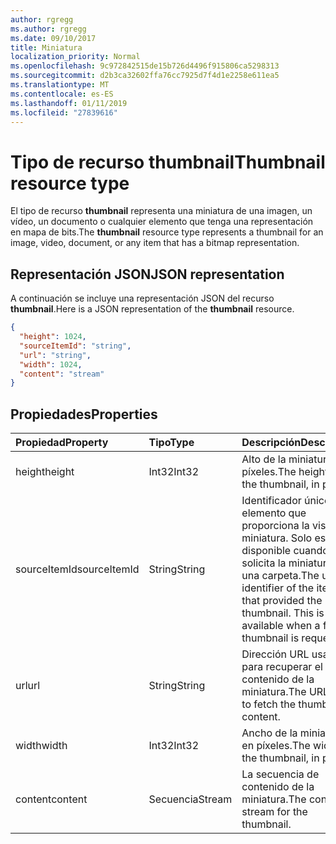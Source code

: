 ```yaml
---
author: rgregg
ms.author: rgregg
ms.date: 09/10/2017
title: Miniatura
localization_priority: Normal
ms.openlocfilehash: 9c972842515de15b726d4496f915806ca5298313
ms.sourcegitcommit: d2b3ca32602ffa76cc7925d7f4d1e2258e611ea5
ms.translationtype: MT
ms.contentlocale: es-ES
ms.lasthandoff: 01/11/2019
ms.locfileid: "27839616"
---
```

# <a name="thumbnail-resource-type"></a><span data-ttu-id="7f458-102">Tipo de recurso thumbnail</span><span class="sxs-lookup"><span data-stu-id="7f458-102">Thumbnail resource type</span></span>

<span data-ttu-id="7f458-103">El tipo de recurso **thumbnail** representa una miniatura de una imagen, un vídeo, un documento o cualquier elemento que tenga una representación en mapa de bits.</span><span class="sxs-lookup"><span data-stu-id="7f458-103">The **thumbnail** resource type represents a thumbnail for an image, video, document, or any item that has a bitmap representation.</span></span>

## <a name="json-representation"></a><span data-ttu-id="7f458-104">Representación JSON</span><span class="sxs-lookup"><span data-stu-id="7f458-104">JSON representation</span></span>

<span data-ttu-id="7f458-105">A continuación se incluye una representación JSON del recurso **thumbnail**.</span><span class="sxs-lookup"><span data-stu-id="7f458-105">Here is a JSON representation of the **thumbnail** resource.</span></span>

<!--{
  "blockType": "resource",
  "optionalProperties": [
    "content",
    "height",
    "width",
    "sourceItemId"
  ],
  "@odata.type": "microsoft.graph.thumbnail"
}-->

```json
{
  "height": 1024,
  "sourceItemId": "string",
  "url": "string",
  "width": 1024,
  "content": "stream"
}
```

## <a name="properties"></a><span data-ttu-id="7f458-106">Propiedades</span><span class="sxs-lookup"><span data-stu-id="7f458-106">Properties</span></span>

| <span data-ttu-id="7f458-107">Propiedad</span><span class="sxs-lookup"><span data-stu-id="7f458-107">Property</span></span>     | <span data-ttu-id="7f458-108">Tipo</span><span class="sxs-lookup"><span data-stu-id="7f458-108">Type</span></span>   | <span data-ttu-id="7f458-109">Descripción</span><span class="sxs-lookup"><span data-stu-id="7f458-109">Description</span></span>
| :----------- | :----- | :----------------------------------------------------
| <span data-ttu-id="7f458-110">height</span><span class="sxs-lookup"><span data-stu-id="7f458-110">height</span></span>       | <span data-ttu-id="7f458-111">Int32</span><span class="sxs-lookup"><span data-stu-id="7f458-111">Int32</span></span>  | <span data-ttu-id="7f458-112">Alto de la miniatura en píxeles.</span><span class="sxs-lookup"><span data-stu-id="7f458-112">The height of the thumbnail, in pixels.</span></span>
| <span data-ttu-id="7f458-113">sourceItemId</span><span class="sxs-lookup"><span data-stu-id="7f458-113">sourceItemId</span></span> | <span data-ttu-id="7f458-114">String</span><span class="sxs-lookup"><span data-stu-id="7f458-114">String</span></span> | <span data-ttu-id="7f458-p101">Identificador único del elemento que proporciona la vista en miniatura. Solo está disponible cuando se solicita la miniatura de una carpeta.</span><span class="sxs-lookup"><span data-stu-id="7f458-p101">The unique identifier of the item that provided the thumbnail. This is only available when a folder thumbnail is requested.</span></span>
| <span data-ttu-id="7f458-117">url</span><span class="sxs-lookup"><span data-stu-id="7f458-117">url</span></span>          | <span data-ttu-id="7f458-118">String</span><span class="sxs-lookup"><span data-stu-id="7f458-118">String</span></span> | <span data-ttu-id="7f458-119">Dirección URL usada para recuperar el contenido de la miniatura.</span><span class="sxs-lookup"><span data-stu-id="7f458-119">The URL used to fetch the thumbnail content.</span></span>
| <span data-ttu-id="7f458-120">width</span><span class="sxs-lookup"><span data-stu-id="7f458-120">width</span></span>        | <span data-ttu-id="7f458-121">Int32</span><span class="sxs-lookup"><span data-stu-id="7f458-121">Int32</span></span>  | <span data-ttu-id="7f458-122">Ancho de la miniatura en píxeles.</span><span class="sxs-lookup"><span data-stu-id="7f458-122">The width of the thumbnail, in pixels.</span></span>
| <span data-ttu-id="7f458-123">content</span><span class="sxs-lookup"><span data-stu-id="7f458-123">content</span></span>      | <span data-ttu-id="7f458-124">Secuencia</span><span class="sxs-lookup"><span data-stu-id="7f458-124">Stream</span></span> | <span data-ttu-id="7f458-125">La secuencia de contenido de la miniatura.</span><span class="sxs-lookup"><span data-stu-id="7f458-125">The content stream for the thumbnail.</span></span>

<!-- uuid: 8fcb5dbc-d5aa-4681-8e31-b001d5168d79
2015-10-25 14:57:30 UTC -->
<!-- {
  "type": "#page.annotation",
  "description": "Thumbnail resource represents a single thumbnail for an item.",
  "section": "documentation",
  "tocPath": "Resources/Thumbnail"
} -->
